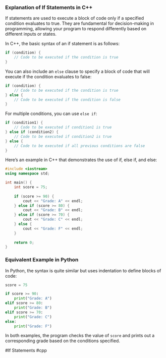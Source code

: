 ### Explanation of If Statements in C++

If statements are used to execute a block of code only if a specified condition evaluates to true. They are fundamental for decision-making in programming, allowing your program to respond differently based on different inputs or states.

In C++, the basic syntax of an if statement is as follows:

```cpp
if (condition) {
    // Code to be executed if the condition is true
}
```

You can also include an `else` clause to specify a block of code that will execute if the condition evaluates to false:

```cpp
if (condition) {
    // Code to be executed if the condition is true
} else {
    // Code to be executed if the condition is false
}
```

For multiple conditions, you can use `else if`:

```cpp
if (condition1) {
    // Code to be executed if condition1 is true
} else if (condition2) {
    // Code to be executed if condition2 is true
} else {
    // Code to be executed if all previous conditions are false
}
```

Here’s an example in C++ that demonstrates the use of if, else if, and else:

```cpp
#include <iostream>
using namespace std;

int main() {
    int score = 75;
    
    if (score >= 90) {
        cout << "Grade: A" << endl;
    } else if (score >= 80) {
        cout << "Grade: B" << endl;
    } else if (score >= 70) {
        cout << "Grade: C" << endl;
    } else {
        cout << "Grade: F" << endl;
    }
    
    return 0;
}
```

### Equivalent Example in Python

In Python, the syntax is quite similar but uses indentation to define blocks of code:

```python
score = 75

if score >= 90:
    print("Grade: A")
elif score >= 80:
    print("Grade: B")
elif score >= 70:
    print("Grade: C")
else:
    print("Grade: F")
```

In both examples, the program checks the value of `score` and prints out a corresponding grade based on the conditions specified. 

#If Statements #cpp
